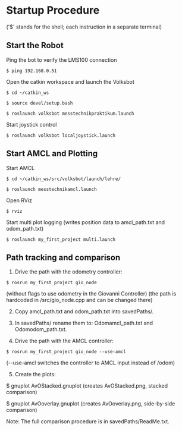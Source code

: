 # 
# Startup Procedure
('$' stands for the shell; each instruction in a separate terminal)

## Start the Robot
Ping the bot to verify the LMS100 connection
```
$ ping 192.168.0.51
```

Open the catkin workspace and launch the Volksbot
```
$ cd ~/catkin_ws
```
```
$ source devel/setup.bash
```
```
$ roslaunch volksbot messtechnikpraktikum.launch
```

Start joystick control
```
$ roslaunch volksbot localjoystick.launch
```

## Start AMCL and Plotting
Start AMCL
```
$ cd ~/catkin_ws/src/volksbot/launch/lehre/
```
```
$ roslaunch messtechnikamcl.launch
```

Open RViz
```
$ rviz
```

Start multi plot logging (writes position data to amcl_path.txt and odom_path.txt)
```
$ roslaunch my_first_project multi.launch
```

## Path tracking and comparison 

1. Drive the path with the odometry controller:
```
$ rosrun my_first_project gio_node
```
   (without flags to use odometry in the Giovanni Controller)
   (the path is hardcoded in /src/gio_node.cpp and can be changed there)

2. Copy amcl_path.txt and odom_path.txt into savedPaths/.

3. In savedPaths/ rename them to:
   Odomamcl_path.txt and Odomodom_path.txt.

4. Drive the path with the AMCL controller:
```
$ rosrun my_first_project gio_node --use-amcl
```
   (--use-amcl switches the controller to AMCL input instead of /odom)

5. Create the plots:

$ gnuplot AvOStacked.gnuplot
   (creates AvOStacked.png, stacked comparison)

$ gnuplot AvOoverlay.gnuplot
   (creates AvOoverlay.png, side-by-side comparison)

Note: The full comparison procedure is in savedPaths/ReadMe.txt. 
